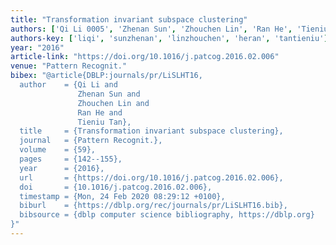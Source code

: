 ```yaml
---
title: "Transformation invariant subspace clustering"
authors: ['Qi Li 0005', 'Zhenan Sun', 'Zhouchen Lin', 'Ran He', 'Tieniu Tan']
authors-key: ['liqi', 'sunzhenan', 'linzhouchen', 'heran', 'tantieniu']
year: "2016"
article-link: "https://doi.org/10.1016/j.patcog.2016.02.006"
venue: "Pattern Recognit."
bibex: "@article{DBLP:journals/pr/LiSLHT16,
  author    = {Qi Li and
               Zhenan Sun and
               Zhouchen Lin and
               Ran He and
               Tieniu Tan},
  title     = {Transformation invariant subspace clustering},
  journal   = {Pattern Recognit.},
  volume    = {59},
  pages     = {142--155},
  year      = {2016},
  url       = {https://doi.org/10.1016/j.patcog.2016.02.006},
  doi       = {10.1016/j.patcog.2016.02.006},
  timestamp = {Mon, 24 Feb 2020 08:29:12 +0100},
  biburl    = {https://dblp.org/rec/journals/pr/LiSLHT16.bib},
  bibsource = {dblp computer science bibliography, https://dblp.org}
}"
---
```

